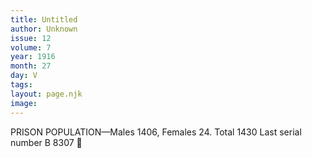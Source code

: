 ```yaml
---
title: Untitled
author: Unknown
issue: 12
volume: 7
year: 1916
month: 27
day: V
tags:
layout: page.njk
image:
---
```

PRISON POPULATION—Males 1406, Females 24. Total 1430 Last serial number B 8307 
